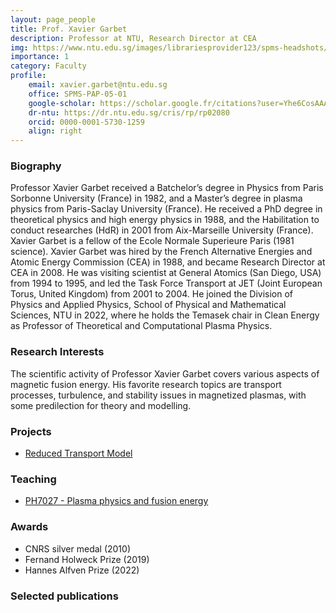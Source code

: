 ```yaml
---
layout: page_people
title: Prof. Xavier Garbet
description: Professor at NTU, Research Director at CEA
img: https://www.ntu.edu.sg/images/librariesprovider123/spms-headshots/xavier-garbet-photo-id-(240).tmb-0.jpg
importance: 1
category: Faculty
profile:
    email: xavier.garbet@ntu.edu.sg
    office: SPMS-PAP-05-01
    google-scholar: https://scholar.google.fr/citations?user=Yhe6CosAAAAJ
    dr-ntu: https://dr.ntu.edu.sg/cris/rp/rp02080
    orcid: 0000-0001-5730-1259
    align: right
---
```


### Biography
Professor Xavier Garbet received a Batchelor’s degree in Physics from Paris Sorbonne University (France) in 1982, and a Master’s degree in plasma physics from Paris-Saclay University (France). He received a PhD degree in theoretical physics and high energy physics in 1988, and the Habilitation to conduct researches (HdR) in 2001 from Aix-Marseille University (France). Xavier Garbet is a fellow of the Ecole Normale Superieure Paris (1981 science). Xavier Garbet was hired by the French Alternative Energies and Atomic Energy Commission (CEA) in 1988, and became Research Director at CEA in 2008. He was visiting scientist at General Atomics (San Diego, USA) from 1994 to 1995, and led the Task Force Transport at JET (Joint European Torus, United Kingdom) from 2001 to 2004.  He joined the Division of Physics and Applied Physics, School of Physical and Mathematical Sciences, NTU in 2022, where he holds the Temasek chair in Clean Energy as Professor of Theoretical and Computational Plasma Physics.

### Research Interests
The scientific activity of Professor Xavier Garbet covers various aspects of magnetic fusion energy. His favorite research topics are transport processes, turbulence, and stability issues in magnetized plasmas, with some predilection for theory and modelling.

### Projects
- [Reduced Transport Model](/projects/reduced_transport)

### Teaching
- [PH7027 - Plasma physics and fusion energy](/teaching/PH7027)

### Awards
- CNRS silver medal (2010)
- Fernand Holweck Prize (2019)
- Hannes Alfven Prize (2022)

### Selected publications
